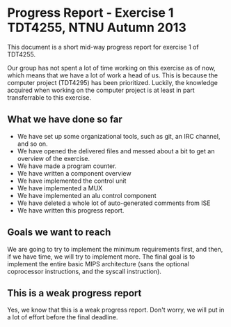 # Progress Report - Exercise 1 TDT4255, NTNU Autumn 2013

This document is a short mid-way progress report for exercise 1 of TDT4255.

Our group has not spent a lot of time working on this exercise as of now, which means that we have a lot of work a head of us.
This is because the computer project (TDT4295) has been prioritized.
Luckily, the knowledge acquired when working on the computer project is at least in part transferrable to this exercise.

## What we have done so far

* We have set up some organizational tools, such as git, an IRC channel, and so on.
* We have opened the delivered files and messed about a bit to get an overview of the exercise.
* We have made a program counter.
* We have written a component overview
* We have implemented the control unit
* We have implemented a MUX
* We have implemented an alu control component
* We have deleted a whole lot of auto-generated comments from ISE
* We have written this progress report.

## Goals we want to reach

We are going to try to implement the minimum requirements first, and then, if we have time, we will try to implement more.
The final goal is to implement the entire basic MIPS architecture (sans the optional coprocessor instructions, and the syscall instruction).

## This is a weak progress report

Yes, we know that this is a weak progress report.
Don't worry, we will put in a lot of effort before the final deadline.
